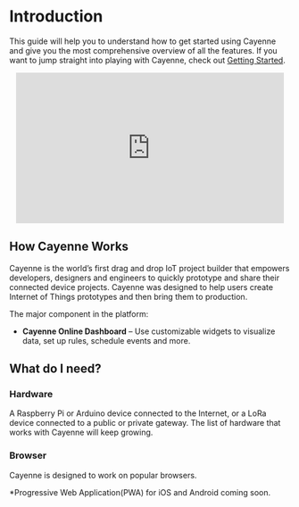 # Introduction

This guide will help you to understand how to get started using Cayenne and give you the most comprehensive overview of all the features. If you want to jump straight into playing with Cayenne, check out [Getting Started](#getting-started).<br>

<p style="text-align:center"><iframe width="480" height="270" src="https://www.youtube.com/embed/4PoYotGZ-I8" frameborder="0" allowfullscreen></iframe></p>

<p id="how-cayenne-works" class="anchor-link"></p>


## How Cayenne Works

Cayenne is the world’s first drag and drop IoT project builder that empowers developers, designers and engineers to quickly prototype and share their connected device projects. Cayenne was designed to help users create Internet of Things prototypes and then bring them to production.

The major component in the platform:

- **Cayenne Online Dashboard** – Use customizable widgets to visualize data, set up rules, schedule events and more.

<p id="what-do-i-need" class="anchor-link"></p>


## What do I need?

### **Hardware**
A Raspberry Pi or Arduino device connected to the Internet, or a LoRa device connected to a public or private gateway. The list of hardware that works with Cayenne will keep growing.

### **Browser**
Cayenne is designed to work on popular browsers.

\*Progressive Web Application(PWA) for iOS and Android coming soon.
